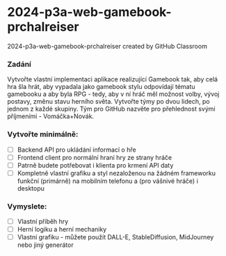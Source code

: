 # 2024-p3a-web-gamebook-prchalreiser
2024-p3a-web-gamebook-prchalreiser created by GitHub Classroom

### Zadání
Vytvořte vlastní implementaci aplikace realizující Gamebook tak, aby celá hra šla hrát, aby vypadala jako gamebook stylu odpovídají tématu gamebooku a aby byla RPG - tedy, aby v ní hráč měl možnost volby, vývoj postavy, změnu stavu herního světa.
Vytvořte týmy po dvou lidech, po jednom z každé skupiny. Tým pro GitHub nazvěte pro přehlednost svými příjmeními - Vomáčka+Novák.

### Vytvořte minimálně:
- [ ] Backend API pro ukládání informací o hře
- [ ] Frontend client pro normální hraní hry ze strany hráče
- [ ] Patrně budete potřebovat i klienta pro krmení API daty
- [ ] Kompletně vlastní grafiku a styl nezaloženou na žádném frameworku funkční (primárně) na mobilním telefonu a (pro vášnivé hráče) i desktopu

### Vymyslete:
- [ ] Vlastní příběh hry
- [ ] Herní logiku a herní mechaniky
- [ ] Vlastní grafiku - můžete použít DALL-E, StableDiffusion, MidJourney nebo jiný generátor 
